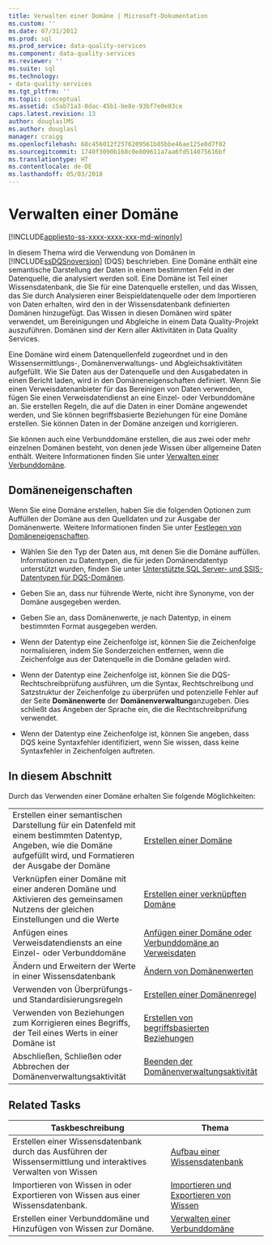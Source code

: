 ```yaml
---
title: Verwalten einer Domäne | Microsoft-Dokumentation
ms.custom: ''
ms.date: 07/31/2012
ms.prod: sql
ms.prod_service: data-quality-services
ms.component: data-quality-services
ms.reviewer: ''
ms.suite: sql
ms.technology:
- data-quality-services
ms.tgt_pltfrm: ''
ms.topic: conceptual
ms.assetid: c5ab71a3-0dac-45b1-be8e-93bf7e0e03ce
caps.latest.revision: 13
author: douglaslMS
ms.author: douglasl
manager: craigg
ms.openlocfilehash: 68c456012f2576209561b85bbe46ae125e0d7f02
ms.sourcegitcommit: 1740f3090b168c0e809611a7aa6fd514075616bf
ms.translationtype: HT
ms.contentlocale: de-DE
ms.lasthandoff: 05/03/2018
---
```

# <a name="managing-a-domain"></a>Verwalten einer Domäne

[!INCLUDE[appliesto-ss-xxxx-xxxx-xxx-md-winonly](../includes/appliesto-ss-xxxx-xxxx-xxx-md-winonly.md)]

  In diesem Thema wird die Verwendung von Domänen in [!INCLUDE[ssDQSnoversion](../includes/ssdqsnoversion-md.md)] (DQS) beschrieben. Eine Domäne enthält eine semantische Darstellung der Daten in einem bestimmten Feld in der Datenquelle, die analysiert werden soll. Eine Domäne ist Teil einer Wissensdatenbank, die Sie für eine Datenquelle erstellen, und das Wissen, das Sie durch Analysieren einer Beispieldatenquelle oder dem Importieren von Daten erhalten, wird den in der Wissensdatenbank definierten Domänen hinzugefügt. Das Wissen in diesen Domänen wird später verwendet, um Bereinigungen und Abgleiche in einem Data Quality-Projekt auszuführen. Domänen sind der Kern aller Aktivitäten in Data Quality Services.  
  
 Eine Domäne wird einem Datenquellenfeld zugeordnet und in den Wissensermittlungs-, Domänenverwaltungs- und Abgleichsaktivitäten aufgefüllt. Wie Sie Daten aus der Datenquelle und den Ausgabedaten in einen Bericht laden, wird in den Domäneneigenschaften definiert. Wenn Sie einen Verweisdatenanbieter für das Bereinigen von Daten verwenden, fügen Sie einen Verweisdatendienst an eine Einzel- oder Verbunddomäne an. Sie erstellen Regeln, die auf die Daten in einer Domäne angewendet werden, und Sie können begriffsbasierte Beziehungen für eine Domäne erstellen. Sie können Daten in der Domäne anzeigen und korrigieren.  
  
 Sie können auch eine Verbunddomäne erstellen, die aus zwei oder mehr einzelnen Domänen besteht, von denen jede Wissen über allgemeine Daten enthält. Weitere Informationen finden Sie unter [Verwalten einer Verbunddomäne](../data-quality-services/managing-a-composite-domain.md).  
  
## <a name="domain-properties"></a>Domäneneigenschaften  
 Wenn Sie eine Domäne erstellen, haben Sie die folgenden Optionen zum Auffüllen der Domäne aus den Quelldaten und zur Ausgabe der Domänenwerte. Weitere Informationen finden Sie unter [Festlegen von Domäneneigenschaften](../data-quality-services/set-domain-properties.md).  
  
-   Wählen Sie den Typ der Daten aus, mit denen Sie die Domäne auffüllen. Informationen zu Datentypen, die für jeden Domänendatentyp unterstützt wurden, finden Sie unter [Unterstützte SQL Server- und SSIS-Datentypen für DQS-Domänen](../data-quality-services/supported-sql-server-and-ssis-data-types-for-dqs-domains.md).  
  
-   Geben Sie an, dass nur führende Werte, nicht ihre Synonyme, von der Domäne ausgegeben werden.  
  
-   Geben Sie an, dass Domänenwerte, je nach Datentyp, in einem bestimmten Format ausgegeben werden.  
  
-   Wenn der Datentyp eine Zeichenfolge ist, können Sie die Zeichenfolge normalisieren, indem Sie Sonderzeichen entfernen, wenn die Zeichenfolge aus der Datenquelle in die Domäne geladen wird.  
  
-   Wenn der Datentyp eine Zeichenfolge ist, können Sie die DQS-Rechtschreibprüfung ausführen, um die Syntax, Rechtschreibung und Satzstruktur der Zeichenfolge zu überprüfen und potenzielle Fehler auf der Seite **Domänenwerte** der **Domänenverwaltung**anzugeben. Dies schließt das Angeben der Sprache ein, die die Rechtschreibprüfung verwendet.  
  
-   Wenn der Datentyp eine Zeichenfolge ist, können Sie angeben, dass DQS keine Syntaxfehler identifiziert, wenn Sie wissen, dass keine Syntaxfehler in Zeichenfolgen auftreten.  
  
## <a name="in-this-section"></a>In diesem Abschnitt  
 Durch das Verwenden einer Domäne erhalten Sie folgende Möglichkeiten:  
  
|||  
|-|-|  
|Erstellen einer semantischen Darstellung für ein Datenfeld mit einem bestimmten Datentyp, Angeben, wie die Domäne aufgefüllt wird, und Formatieren der Ausgabe der Domäne|[Erstellen einer Domäne](../data-quality-services/create-a-domain.md)|  
|Verknüpfen einer Domäne mit einer anderen Domäne und Aktivieren des gemeinsamen Nutzens der gleichen Einstellungen und die Werte|[Erstellen einer verknüpften Domäne](../data-quality-services/create-a-linked-domain.md)|  
|Anfügen eines Verweisdatendiensts an eine Einzel- oder Verbunddomäne|[Anfügen einer Domäne oder Verbunddomäne an Verweisdaten](../data-quality-services/attach-domain-or-composite-domain-to-reference-data.md)|  
|Ändern und Erweitern der Werte in einer Wissensdatenbank|[Ändern von Domänenwerten](../data-quality-services/change-domain-values.md)|  
|Verwenden von Überprüfungs- und Standardisierungsregeln|[Erstellen einer Domänenregel](../data-quality-services/create-a-domain-rule.md)|  
|Verwenden von Beziehungen zum Korrigieren eines Begriffs, der Teil eines Werts in einer Domäne ist|[Erstellen von begriffsbasierten Beziehungen](../data-quality-services/create-term-based-relations.md)|  
|Abschließen, Schließen oder Abbrechen der Domänenverwaltungsaktivität|[Beenden der Domänenverwaltungsaktivität](http://msdn.microsoft.com/library/ab6505ad-3090-453b-bb01-58435e7fa7c0)|  
  
## <a name="related-tasks"></a>Related Tasks  
  
|Taskbeschreibung|Thema|  
|----------------------|-----------|  
|Erstellen einer Wissensdatenbank durch das Ausführen der Wissensermittlung und interaktives Verwalten von Wissen|[Aufbau einer Wissensdatenbank](../data-quality-services/building-a-knowledge-base.md)|  
|Importieren von Wissen in oder Exportieren von Wissen aus einer Wissensdatenbank.|[Importieren und Exportieren von Wissen](../data-quality-services/importing-and-exporting-knowledge.md)|  
|Erstellen einer Verbunddomäne und Hinzufügen von Wissen zur Domäne.|[Verwalten einer Verbunddomäne](../data-quality-services/managing-a-composite-domain.md)|  
  
  
